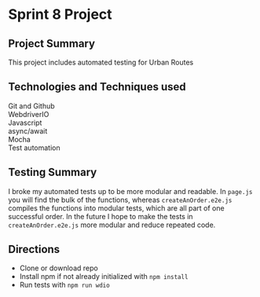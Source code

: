 # Sprint 8 Project
## Project Summary
This project includes automated testing for Urban Routes
## Technologies and Techniques used
Git and Github\
WebdriverIO\
Javascript\
async/await\
Mocha\
Test automation
## Testing Summary
I broke my automated tests up to be more modular and readable. In `page.js` you will find the bulk of the functions, whereas `createAnOrder.e2e.js` compiles the functions into modular tests, which are all part of one successful order. In the future I hope to make the tests in `createAnOrder.e2e.js` more modular and reduce repeated code.
## Directions
- Clone or download repo
- Install npm if not already initialized with `npm install`
- Run tests with `npm run wdio`
